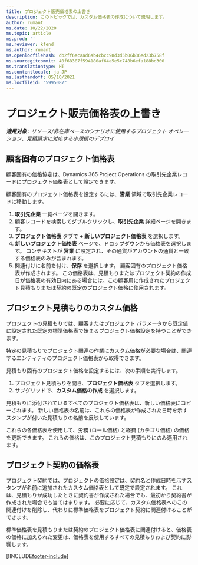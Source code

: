 ```yaml
---
title: プロジェクト販売価格表の上書き
description: このトピックでは、カスタム価格表の作成について説明します。
author: rumant
ms.date: 10/22/2020
ms.topic: article
ms.prod: ''
ms.reviewer: kfend
ms.author: rumant
ms.openlocfilehash: db2ff6acaad6ab4cbcc98d3d5b06b36ed23b758f
ms.sourcegitcommit: 40f68387f594180af64a5e5c748b6efa188bd300
ms.translationtype: HT
ms.contentlocale: ja-JP
ms.lasthandoff: 05/10/2021
ms.locfileid: "5995087"
---
```

# <a name="override-project-sales-price-lists"></a>プロジェクト販売価格表の上書き

_**適用対象 :** リソース/非在庫ベースのシナリオに使用するプロジェクト オペレーション、見積請求に対応する小規模のデプロイ_

## <a name="customer-specific-project-price-lists"></a>顧客固有のプロジェクト価格表

顧客固有の価格協定は、Dynamics 365 Project Operations の取引先企業レコードにプロジェクト価格表として設定できます。

顧客固有のプロジェクト価格表を設定するには、**営業** 領域で取引先企業レコードに移動します。

1. **取引先企業** 一覧ページを開きます。
2. 顧客レコードを検索してダブルクリックし、**取引先企業** 詳細ページを開きます。
3. **プロジェクト価格表** タブで **+ 新しいプロジェクト価格表** を選択します。
4. **新しいプロジェクト価格表** ページで、ドロップダウンから価格表を選択します。 コンテキストが **営業** に設定され、その通貨がアカウントの通貨と一致する価格表のみが含まれます。
5. 関連付けに名前を付け、**保存** を選択します。 顧客固有のプロジェクト価格表が作成されます。 この価格表は、見積もりまたはプロジェクト契約の作成日が価格表の有効日内にある場合には、この顧客用に作成されたプロジェクト見積もりまたは契約の既定のプロジェクト価格に使用されます。

## <a name="custom-pricing-on-project-quotes"></a>プロジェクト見積もりのカスタム価格

プロジェクトの見積もりでは、顧客またはプロジェクト パラメータから既定値に設定された既定の標準価格表で始まるプロジェクト価格設定を持つことができます。

特定の見積もりでプロジェクト関連の作業にカスタム価格が必要な場合は、関連するエンティティのプロジェクト価格表から取得できます。

見積もり固有のプロジェクト価格を設定するには、次の手順を実行します。

1. プロジェクト見積もりを開き、**プロジェクト価格表** タブを選択します。
2. サブグリッドで、**カスタム価格の作成** を選択します。

見積もりに添付されているすべてのプロジェクト価格表は、新しい価格表にコピーされます。 新しい価格表の名前は、これらの価格表が作成された日時を示すスタンプが付いた見積もりの名前を反映しています。

これらの各価格表を使用して、労務 (ロール価格) と経費 (カテゴリ価格) の価格を更新できます。 これらの価格は、このプロジェクト見積もりにのみ適用されます。

## <a name="price-lists-on-a-project-contract"></a>プロジェクト契約の価格表

プロジェクト契約では、プロジェクトの価格設定は、契約名と作成日時を示すスタンプが名前に追加されたカスタム価格表として既定で設定されます。 これは、見積もりが成功したときに契約書が作成された場合でも、最初から契約書が作成された場合でも当てはまります。 必要に応じて、カスタム価格表へのこの関連付けを削除し、代わりに標準価格表をプロジェクト契約に関連付けることができます。

標準価格表を見積もりまたは契約のプロジェクト価格表に関連付けると、価格表の価格に加えられた変更は、価格表を使用するすべての見積もりおよび契約に影響します。


[!INCLUDE[footer-include](../includes/footer-banner.md)]